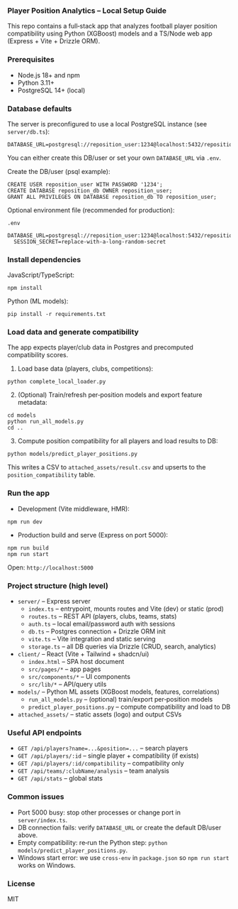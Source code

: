 ### Player Position Analytics – Local Setup Guide

This repo contains a full‑stack app that analyzes football player position compatibility using Python (XGBoost) models and a TS/Node web app (Express + Vite + Drizzle ORM).

### Prerequisites
- Node.js 18+ and npm
- Python 3.11+
- PostgreSQL 14+ (local)

### Database defaults
The server is preconfigured to use a local PostgreSQL instance (see `server/db.ts`):

```
DATABASE_URL=postgresql://reposition_user:1234@localhost:5432/reposition_db
```

You can either create this DB/user or set your own `DATABASE_URL` via `.env`.

Create the DB/user (psql example):
```
CREATE USER reposition_user WITH PASSWORD '1234';
CREATE DATABASE reposition_db OWNER reposition_user;
GRANT ALL PRIVILEGES ON DATABASE reposition_db TO reposition_user;
```

Optional environment file (recommended for production):
```
.env
  DATABASE_URL=postgresql://reposition_user:1234@localhost:5432/reposition_db
  SESSION_SECRET=replace-with-a-long-random-secret
```

### Install dependencies
JavaScript/TypeScript:
```
npm install
```

Python (ML models):
```
pip install -r requirements.txt
```

### Load data and generate compatibility
The app expects player/club data in Postgres and precomputed compatibility scores.

1) Load base data (players, clubs, competitions):
```
python complete_local_loader.py
```

2) (Optional) Train/refresh per‑position models and export feature metadata:
```
cd models
python run_all_models.py
cd ..
```

3) Compute position compatibility for all players and load results to DB:
```
python models/predict_player_positions.py
```

This writes a CSV to `attached_assets/result.csv` and upserts to the `position_compatibility` table.

### Run the app
- Development (Vite middleware, HMR):
```
npm run dev
```

- Production build and serve (Express on port 5000):
```
npm run build
npm run start
```

Open: `http://localhost:5000`

### Project structure (high level)
- `server/` – Express server
  - `index.ts` – entrypoint, mounts routes and Vite (dev) or static (prod)
  - `routes.ts` – REST API (players, clubs, teams, stats)
  - `auth.ts` – local email/password auth with sessions
  - `db.ts` – Postgres connection + Drizzle ORM init
  - `vite.ts` – Vite integration and static serving
  - `storage.ts` – all DB queries via Drizzle (CRUD, search, analytics)
- `client/` – React (Vite + Tailwind + shadcn/ui)
  - `index.html` – SPA host document
  - `src/pages/*` – app pages
  - `src/components/*` – UI components
  - `src/lib/*` – API/query utils
- `models/` – Python ML assets (XGBoost models, features, correlations)
  - `run_all_models.py` – (optional) train/export per‑position models
  - `predict_player_positions.py` – compute compatibility and load to DB
- `attached_assets/` – static assets (logo) and output CSVs

### Useful API endpoints
- `GET /api/players?name=...&position=...` – search players
- `GET /api/players/:id` – single player + compatibility (if exists)
- `GET /api/players/:id/compatibility` – compatibility only
- `GET /api/teams/:clubName/analysis` – team analysis
- `GET /api/stats` – global stats

### Common issues
- Port 5000 busy: stop other processes or change port in `server/index.ts`.
- DB connection fails: verify `DATABASE_URL` or create the default DB/user above.
- Empty compatibility: re‑run the Python step: `python models/predict_player_positions.py`.
- Windows start error: we use `cross-env` in `package.json` so `npm run start` works on Windows.

### License
MIT

